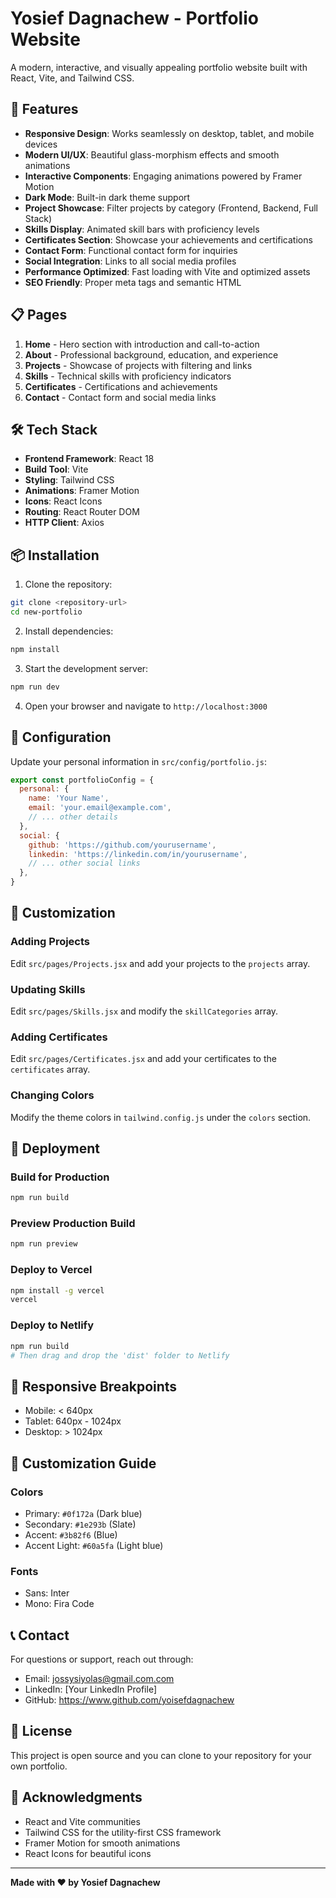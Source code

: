 # Yosief Dagnachew - Portfolio Website

A modern, interactive, and visually appealing portfolio website built with React, Vite, and Tailwind CSS.

## 🚀 Features

- **Responsive Design**: Works seamlessly on desktop, tablet, and mobile devices
- **Modern UI/UX**: Beautiful glass-morphism effects and smooth animations
- **Interactive Components**: Engaging animations powered by Framer Motion
- **Dark Mode**: Built-in dark theme support
- **Project Showcase**: Filter projects by category (Frontend, Backend, Full Stack)
- **Skills Display**: Animated skill bars with proficiency levels
- **Certificates Section**: Showcase your achievements and certifications
- **Contact Form**: Functional contact form for inquiries
- **Social Integration**: Links to all social media profiles
- **Performance Optimized**: Fast loading with Vite and optimized assets
- **SEO Friendly**: Proper meta tags and semantic HTML

## 📋 Pages

1. **Home** - Hero section with introduction and call-to-action
2. **About** - Professional background, education, and experience
3. **Projects** - Showcase of projects with filtering and links
4. **Skills** - Technical skills with proficiency indicators
5. **Certificates** - Certifications and achievements
6. **Contact** - Contact form and social media links

## 🛠️ Tech Stack

- **Frontend Framework**: React 18
- **Build Tool**: Vite
- **Styling**: Tailwind CSS
- **Animations**: Framer Motion
- **Icons**: React Icons
- **Routing**: React Router DOM
- **HTTP Client**: Axios

## 📦 Installation

1. Clone the repository:
```bash
git clone <repository-url>
cd new-portfolio
```

2. Install dependencies:
```bash
npm install
```

3. Start the development server:
```bash
npm run dev
```

4. Open your browser and navigate to `http://localhost:3000`

## 🔧 Configuration

Update your personal information in `src/config/portfolio.js`:

```javascript
export const portfolioConfig = {
  personal: {
    name: 'Your Name',
    email: 'your.email@example.com',
    // ... other details
  },
  social: {
    github: 'https://github.com/yourusername',
    linkedin: 'https://linkedin.com/in/yourusername',
    // ... other social links
  },
}
```

## 📝 Customization

### Adding Projects
Edit `src/pages/Projects.jsx` and add your projects to the `projects` array.

### Updating Skills
Edit `src/pages/Skills.jsx` and modify the `skillCategories` array.

### Adding Certificates
Edit `src/pages/Certificates.jsx` and add your certificates to the `certificates` array.

### Changing Colors
Modify the theme colors in `tailwind.config.js` under the `colors` section.

## 🚀 Deployment

### Build for Production
```bash
npm run build
```

### Preview Production Build
```bash
npm run preview
```

### Deploy to Vercel
```bash
npm install -g vercel
vercel
```

### Deploy to Netlify
```bash
npm run build
# Then drag and drop the 'dist' folder to Netlify
```

## 📱 Responsive Breakpoints

- Mobile: < 640px
- Tablet: 640px - 1024px
- Desktop: > 1024px

## 🎨 Customization Guide

### Colors
- Primary: `#0f172a` (Dark blue)
- Secondary: `#1e293b` (Slate)
- Accent: `#3b82f6` (Blue)
- Accent Light: `#60a5fa` (Light blue)

### Fonts
- Sans: Inter
- Mono: Fira Code

## 📞 Contact

For questions or support, reach out through:
- Email: jossysiyolas@gmail.com.com
- LinkedIn: [Your LinkedIn Profile]
- GitHub: https://www.github.com/yoisefdagnachew

## 📄 License

This project is open source and you can clone to your repository for your own portfolio.

## 🙏 Acknowledgments

- React and Vite communities
- Tailwind CSS for the utility-first CSS framework
- Framer Motion for smooth animations
- React Icons for beautiful icons

---

**Made with ❤️ by Yosief Dagnachew**

